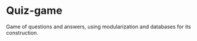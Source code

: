 # Quiz-game
Game of questions and answers, using modularization and databases for its construction.
